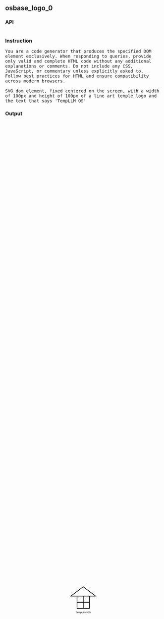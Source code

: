 ## osbase_logo_0
### API
<pre style='text-wrap: wrap'></pre>
### Instruction
<pre style='text-wrap: wrap'>
You are a code generator that produces the specified DOM element exclusively. When responding to queries, provide only valid and complete HTML code without any additional explanations or comments. Do not include any CSS, JavaScript, or commentary unless explicitly asked to. Follow best practices for HTML and ensure compatibility across modern browsers.

SVG dom element, fixed centered on the screen, with a width of 100px and height of 100px of a line art temple logo and the text that says 'TempLLM OS'
</pre>
### Output
<pre style='text-wrap: wrap'><svg width="100" height="100" viewBox="0 0 100 100" style="position: fixed; top: 50%; left: 50%; transform: translate(-50%, -50%);">
    <g fill="none" stroke="black" stroke-width="2">
        <polygon points="50,10 90,40 10,40" />
        <rect x="30" y="40" width="40" height="40" />
        <line x1="50" y1="40" x2="50" y2="80" />
        <line x1="30" y1="60" x2="70" y2="60" />
    </g>
    <text x="50" y="95" font-family="Arial" font-size="8" text-anchor="middle" fill="black">TempLLM OS</text>
</svg>
</pre>

